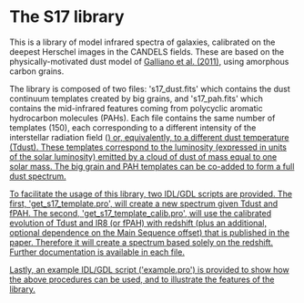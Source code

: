 # The S17 library

This is a library of model infrared spectra of galaxies, calibrated on the deepest Herschel images in the CANDELS fields. These are based on the physically-motivated dust model of [Galliano et al. (2011)], using amorphous carbon grains.

The library is composed of two files: 's17_dust.fits' which contains the dust continuum templates created by big grains, and 's17_pah.fits' which contains the mid-infrared features coming from polycyclic aromatic hydrocarbon molecules (PAHs). Each file contains the same number of templates (150), each corresponding to a different intensity of the interstellar radiation field (<U>) or, equivalently, to a different dust temperature (Tdust). These templates correspond to the luminosity (expressed in units of the solar luminosity) emitted by a cloud of dust of mass equal to one solar mass. The big grain and PAH templates can be co-added to form a full dust spectrum.

To facilitate the usage of this library, two [IDL]/[GDL] scripts are provided. The first, 'get_s17_template.pro', will create a new spectrum given Tdust and fPAH. The second, 'get_s17_template_calib.pro', will use the calibrated evolution of Tdust and IR8 (or fPAH) with redshift (plus an additional, optional dependence on the Main Sequence offset) that is published in the paper. Therefore it will create a spectrum based solely on the redshift. Further documentation is available in each file.

Lastly, an example IDL/GDL script ('example.pro') is provided to show how the above procedures can be used, and to illustrate the features of the library.


[Galliano et al. (2011)]: http://adsabs.harvard.edu/abs/2011A%26A...536A..88G
[IDL]: http://www.exelisvis.com/ProductsServices/IDL.aspx
[GDL]: http://gnudatalanguage.sourceforge.net/
